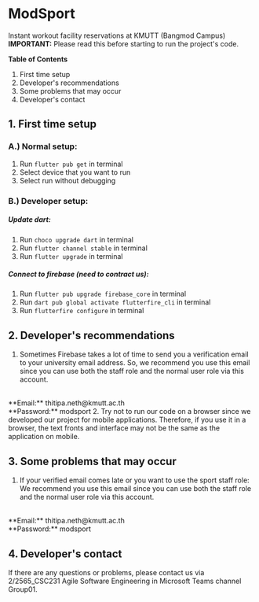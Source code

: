 
# ModSport
Instant workout facility reservations at KMUTT (Bangmod Campus)
**IMPORTANT:** Please read this before starting to run the project's code.

**Table of Contents**
1. First time setup
2. Developer's recommendations
3. Some problems that may occur
4. Developer's contact

## 1. First time setup
### A.) Normal setup:
1. Run `flutter pub get` in terminal
2. Select device that you want to run
3. Select run without debugging
### B.) Developer setup:
##### Update dart:
1. Run `choco upgrade dart` in terminal
2. Run `flutter channel stable` in terminal
3. Run `flutter upgrade` in terminal
##### Connect to firebase (need to contract us):
1. Run `flutter pub upgrade firebase_core` in terminal
2. Run `dart pub global activate flutterfire_cli` in terminal
3. Run `flutterfire configure` in terminal

## 2. Developer's recommendations
1. Sometimes Firebase takes a lot of time to send you a verification email to your university email address. So, we recommend you use this email since you can use both the staff role and the normal user role via this account.
<br/>
**Email:** thitipa.neth@kmutt.ac.th
<br/>
**Password:** modsport
2. Try not to run our code on a browser since we developed our project for mobile applications. Therefore, if you use it in a browser, the text fronts and interface may not be the same as the application on mobile.

## 3. Some problems that may occur
1. If your verified email comes late or you want to use the sport staff role: We recommend you use this email since you can use both the staff role and the normal user role via this account.
<br/>
**Email:** thitipa.neth@kmutt.ac.th
<br/>
**Password:** modsport

## 4. Developer's contact
If there are any questions or problems, please contact us via 2/2565_CSC231 Agile Software Engineering in Microsoft Teams channel Group01.
